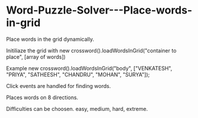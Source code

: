 # Word-Puzzle-Solver---Place-words-in-grid

Place words in the grid dynamically.

Initiliaze the grid with new crossword().loadWordsInGrid("container to place", [array of words])

Example new crossword().loadWordsInGrid("body", ["VENKATESH", "PRIYA", "SATHEESH", "CHANDRU", "MOHAN", "SURYA"]);

Click events are handled for finding words.

Places words on 8 directions.

Difficulties can be choosen. easy, medium, hard, extreme.
